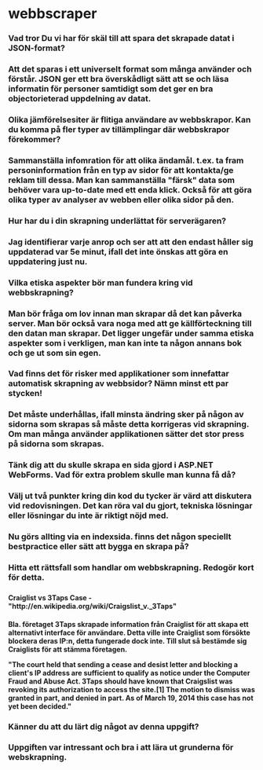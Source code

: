 webbscraper
===========
<h3>Vad tror Du vi har för skäl till att spara det skrapade datat i JSON-format?<h3/>
<p>Att det sparas i ett universelt format som många använder och förstår. JSON ger ett bra överskådligt sätt att se och läsa informatin för personer
samtidigt som det ger en bra objectorieterad uppdelning av datat.
<p/>

<h3>Olika jämförelsesiter är flitiga användare av webbskrapor. Kan du komma på fler typer av tillämplingar där webbskrapor förekommer?<h3/>
<p>Sammanställa infomration för att olika ändamål. t.ex. ta fram personinformation från en typ av sidor för att kontakta/ge reklam till dessa. Man kan sammanställa "färsk" data som behöver vara up-to-date med ett enda klick.
Också för att göra olika typer av analyser av webben eller olika sidor på den.
<p/>

<h3>Hur har du i din skrapning underlättat för serverägaren?<h3/>
<p>Jag identifierar varje anrop och ser att att den endast håller sig uppdaterad var 5e minut, ifall det inte önskas att göra en uppdatering just nu.
<p/>

<h3>Vilka etiska aspekter bör man fundera kring vid webbskrapning?<h3/>
<p>Man bör fråga om lov innan man skrapar då det kan påverka server. Man bör också vara noga med att ge källförteckning till den datan man skrapar.
Det ligger ungefär under samma etiska aspekter som i verkligen, man kan inte ta någon annans bok och ge ut som sin egen.
<p/> 

<h3>Vad finns det för risker med applikationer som innefattar automatisk skrapning av webbsidor? Nämn minst ett par stycken!<h3/>
<p>Det måste underhållas, ifall minsta ändring sker på någon av sidorna som skrapas så måste detta korrigeras vid skrapning. Om man många använder applikationen sätter det stor press på sidorna som skrapas. 
<p/>

<h3>Tänk dig att du skulle skrapa en sida gjord i ASP.NET WebForms. Vad för extra problem skulle man kunna få då?<h3/>
<p>
<p/>

<h3>Välj ut två punkter kring din kod du tycker är värd att diskutera vid redovisningen. Det kan röra val du gjort, tekniska lösningar eller lösningar du inte är riktigt nöjd med.<h3/>
<p>Nu görs allting via en indexsida. finns det någon speciellt bestpractice eller sätt att bygga en skrapa på?

<p/>

<h3>Hitta ett rättsfall som handlar om webbskrapning. Redogör kort för detta.<h3/>
<h4>  Craiglist vs 3Taps Case - "http://en.wikipedia.org/wiki/Craigslist_v._3Taps"<h4/>
<p> Bla. företaget 3Taps skrapade information från Craiglist för att skapa ett alternativt interface för användare.
Detta ville inte Craiglist som försökte blockera deras IP:n, detta fungerade dock inte. 
Till slut så bestämde sig Craiglists för att stämma företagen.<p/>
  
 <p> "The court held that sending a cease and desist letter and blocking a client's IP address are sufficient to   qualify   as notice under the Computer Fraud and Abuse Act. 3Taps should have known that Craigslist was revoking its authorization to access the site.[1] The motion to dismiss was granted in part, and denied in part. As of March 19, 2014 this case has not yet been decided."
<p/>


<h3>Känner du att du lärt dig något av denna uppgift?<h3/>
<p>Uppgiften var intressant och bra i att lära ut grunderna för webskrapning.
<p/>
